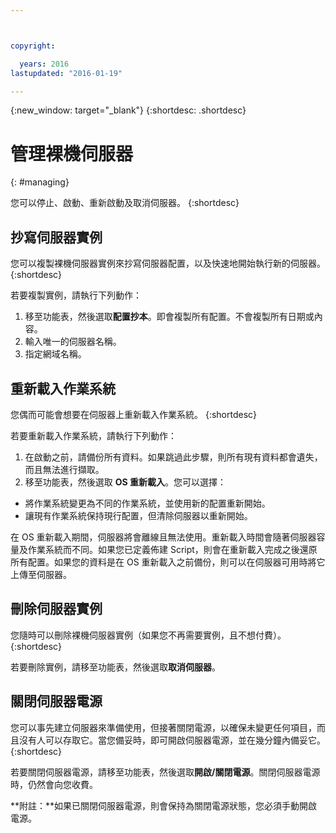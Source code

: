 ```yaml
---



copyright:

  years: 2016
lastupdated: "2016-01-19"

---
```


{:new_window: target="_blank"}
{:shortdesc: .shortdesc}

# 管理裸機伺服器
{: #managing}


您可以停止、啟動、重新啟動及取消伺服器。
{:shortdesc}

## 抄寫伺服器實例
您可以複製裸機伺服器實例來抄寫伺服器配置，以及快速地開始執行新的伺服器。
{:shortdesc}

若要複製實例，請執行下列動作：
 1. 移至功能表，然後選取**配置抄本**。即會複製所有配置。不會複製所有日期或內容。
 2. 輸入唯一的伺服器名稱。
 3. 指定網域名稱。

## 重新載入作業系統
您偶而可能會想要在伺服器上重新載入作業系統。
{:shortdesc}

若要重新載入作業系統，請執行下列動作：
 1. 在啟動之前，請備份所有資料。如果跳過此步驟，則所有現有資料都會遺失，而且無法進行擷取。
 2. 移至功能表，然後選取 **OS 重新載入**。您可以選擇：
  * 將作業系統變更為不同的作業系統，並使用新的配置重新開始。
  * 讓現有作業系統保持現行配置，但清除伺服器以重新開始。

在 OS 重新載入期間，伺服器將會離線且無法使用。重新載入時間會隨著伺服器容量及作業系統而不同。如果您已定義佈建 Script，則會在重新載入完成之後還原所有配置。如果您的資料是在 OS 重新載入之前備份，則可以在伺服器可用時將它上傳至伺服器。

## 刪除伺服器實例
您隨時可以刪除裸機伺服器實例（如果您不再需要實例，且不想付費）。
{:shortdesc}

若要刪除實例，請移至功能表，然後選取**取消伺服器**。

## 關閉伺服器電源
您可以事先建立伺服器來準備使用，但接著關閉電源，以確保未變更任何項目，而且沒有人可以存取它。當您備妥時，即可開啟伺服器電源，並在幾分鐘內備妥它。
{:shortdesc}

若要關閉伺服器電源，請移至功能表，然後選取**開啟/關閉電源**。關閉伺服器電源時，仍然會向您收費。

**附註：**如果已關閉伺服器電源，則會保持為關閉電源狀態，您必須手動開啟電源。
